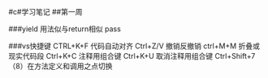 #c#学习笔记
##第一周 

###yield
用法似与return相似
pass

###vs快捷键
CTRL+K+F 代码自动对齐
Ctrl+Z/V 撤销反撤销
ctrl+M+M 折叠或现实代码段
Ctrl+K+C 注释用组合键
Ctrl+K+U 取消注释用组合键
Ctrl+Shift+7（8）在方法定义和调用之点切换


